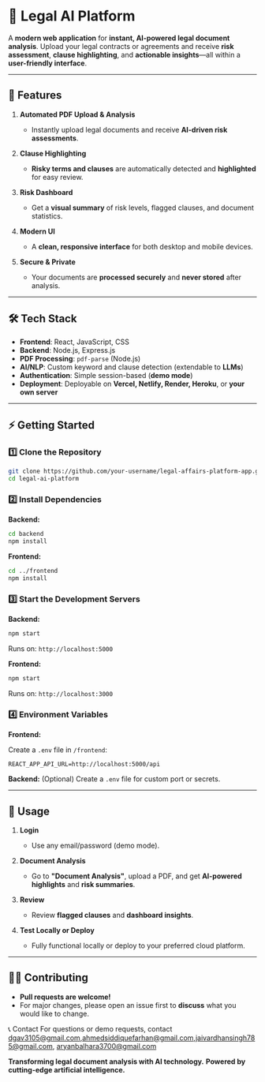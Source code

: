 
# 💼 Legal AI Platform

A **modern web application** for **instant, AI-powered legal document analysis**. Upload your legal contracts or agreements and receive **risk assessment**, **clause highlighting**, and **actionable insights**—all within a **user-friendly interface**.

---

## 🚀 Features

1. **Automated PDF Upload & Analysis**

   * Instantly upload legal documents and receive **AI-driven risk assessments**.

2. **Clause Highlighting**

   * **Risky terms and clauses** are automatically detected and **highlighted** for easy review.

3. **Risk Dashboard**

   * Get a **visual summary** of risk levels, flagged clauses, and document statistics.

4. **Modern UI**

   * A **clean, responsive interface** for both desktop and mobile devices.

5. **Secure & Private**

   * Your documents are **processed securely** and **never stored** after analysis.

---

## 🛠️ Tech Stack

* **Frontend**: React, JavaScript, CSS
* **Backend**: Node.js, Express.js
* **PDF Processing**: `pdf-parse` (Node.js)
* **AI/NLP**: Custom keyword and clause detection (extendable to **LLMs**)
* **Authentication**: Simple session-based (**demo mode**)
* **Deployment**: Deployable on **Vercel, Netlify, Render, Heroku**, or **your own server**

---

## ⚡ Getting Started

### 1️⃣ Clone the Repository

```bash
git clone https://github.com/your-username/legal-affairs-platform-app.git
cd legal-ai-platform
```

### 2️⃣ Install Dependencies

**Backend:**

```bash
cd backend
npm install
```

**Frontend:**

```bash
cd ../frontend
npm install
```

### 3️⃣ Start the Development Servers

**Backend:**

```bash
npm start
```

Runs on: `http://localhost:5000`

**Frontend:**

```bash
npm start
```

Runs on: `http://localhost:3000`

### 4️⃣ Environment Variables

**Frontend:**

Create a `.env` file in `/frontend`:

```env
REACT_APP_API_URL=http://localhost:5000/api
```

**Backend:**
(Optional) Create a `.env` file for custom port or secrets.

---

## 📄 Usage

1. **Login**

   * Use any email/password (demo mode).

2. **Document Analysis**

   * Go to **"Document Analysis"**, upload a PDF, and get **AI-powered highlights** and **risk summaries**.

3. **Review**

   * Review **flagged clauses** and **dashboard insights**.

4. **Test Locally or Deploy**

   * Fully functional locally or deploy to your preferred cloud platform.

---

## 🧑‍💻 Contributing

* **Pull requests are welcome!**
* For major changes, please open an issue first to **discuss** what you would like to change.


📞 Contact
For questions or demo requests, contact dgav3105@gmail.com,ahmedsiddiquefarhan@gmail.com,jaivardhansingh785@gmail.com, aryanbalhara3700@gmail.com

**Transforming legal document analysis with AI technology.**
**Powered by cutting-edge artificial intelligence.**
